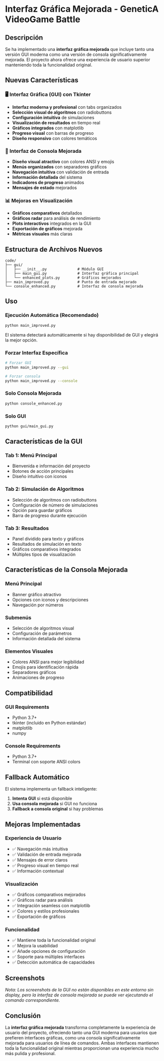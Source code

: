# Interfaz Gráfica Mejorada - GeneticA VideoGame Battle

## Descripción

Se ha implementado una **interfaz gráfica mejorada** que incluye tanto una versión GUI moderna como una versión de consola significativamente mejorada. El proyecto ahora ofrece una experiencia de usuario superior manteniendo toda la funcionalidad original.

## Nuevas Características

### 🖥️ Interfaz Gráfica (GUI) con Tkinter
- **Interfaz moderna y profesional** con tabs organizados
- **Selección visual de algoritmos** con radiobuttons
- **Configuración intuitiva** de simulaciones
- **Visualización de resultados** en tiempo real
- **Gráficos integrados** con matplotlib
- **Progreso visual** con barras de progreso
- **Diseño responsivo** con colores temáticos

### 🎨 Interfaz de Consola Mejorada
- **Diseño visual atractivo** con colores ANSI y emojis
- **Menús organizados** con separadores gráficos
- **Navegación intuitiva** con validación de entrada
- **Información detallada** del sistema
- **Indicadores de progreso** animados
- **Mensajes de estado** mejorados

### 📊 Mejoras en Visualización
- **Gráficos comparativos** detallados
- **Gráficos radar** para análisis de rendimiento
- **Plots interactivos** integrados en la GUI
- **Exportación de gráficos** mejorada
- **Métricas visuales** más claras

## Estructura de Archivos Nuevos

```
code/
├── gui/
│   ├── __init__.py              # Módulo GUI
│   ├── main_gui.py              # Interfaz gráfica principal
│   └── enhanced_plots.py        # Gráficos mejorados
├── main_improved.py             # Punto de entrada mejorado
└── console_enhanced.py          # Interfaz de consola mejorada
```

## Uso

### Ejecución Automática (Recomendado)
```bash
python main_improved.py
```
El sistema detectará automáticamente si hay disponibilidad de GUI y elegirá la mejor opción.

### Forzar Interfaz Específica
```bash
# Forzar GUI
python main_improved.py --gui

# Forzar consola
python main_improved.py --console
```

### Solo Consola Mejorada
```bash
python console_enhanced.py
```

### Solo GUI
```bash
python gui/main_gui.py
```

## Características de la GUI

### Tab 1: Menú Principal
- Bienvenida e información del proyecto
- Botones de acción principales
- Diseño intuitivo con iconos

### Tab 2: Simulación de Algoritmos
- Selección de algoritmos con radiobuttons
- Configuración de número de simulaciones
- Opción para guardar gráficos
- Barra de progreso durante ejecución

### Tab 3: Resultados
- Panel dividido para texto y gráficos
- Resultados de simulación en texto
- Gráficos comparativos integrados
- Múltiples tipos de visualización

## Características de la Consola Mejorada

### Menú Principal
- Banner gráfico atractivo
- Opciones con iconos y descripciones
- Navegación por números

### Submenús
- Selección de algoritmos visual
- Configuración de parámetros
- Información detallada del sistema

### Elementos Visuales
- Colores ANSI para mejor legibilidad
- Emojis para identificación rápida
- Separadores gráficos
- Animaciones de progreso

## Compatibilidad

### GUI Requirements
- Python 3.7+
- tkinter (incluido en Python estándar)
- matplotlib
- numpy

### Console Requirements
- Python 3.7+
- Terminal con soporte ANSI colors

## Fallback Automático

El sistema implementa un fallback inteligente:
1. **Intenta GUI** si está disponible
2. **Usa consola mejorada** si GUI no funciona
3. **Fallback a consola original** si hay problemas

## Mejoras Implementadas

### Experiencia de Usuario
- ✅ Navegación más intuitiva
- ✅ Validación de entrada mejorada
- ✅ Mensajes de error claros
- ✅ Progreso visual en tiempo real
- ✅ Información contextual

### Visualización
- ✅ Gráficos comparativos mejorados
- ✅ Gráficos radar para análisis
- ✅ Integración seamless con matplotlib
- ✅ Colores y estilos profesionales
- ✅ Exportación de gráficos

### Funcionalidad
- ✅ Mantiene toda la funcionalidad original
- ✅ Mejora la usabilidad
- ✅ Añade opciones de configuración
- ✅ Soporte para múltiples interfaces
- ✅ Detección automática de capacidades

## Screenshots

*Nota: Los screenshots de la GUI no están disponibles en este entorno sin display, pero la interfaz de consola mejorada se puede ver ejecutando el comando correspondiente.*

## Conclusión

La **interfaz gráfica mejorada** transforma completamente la experiencia de usuario del proyecto, ofreciendo tanto una GUI moderna para usuarios que prefieren interfaces gráficas, como una consola significativamente mejorada para usuarios de línea de comandos. Ambas interfaces mantienen toda la funcionalidad original mientras proporcionan una experiencia mucho más pulida y profesional.